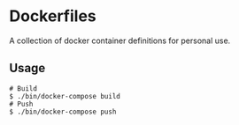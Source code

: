 # Dockerfiles

A collection of docker container definitions for personal use.

## Usage

```
# Build
$ ./bin/docker-compose build
# Push
$ ./bin/docker-compose push
```

